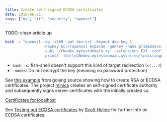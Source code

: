 ```yaml
---
title: Create self-signed ECDSA certificates
date: 2018-06-21
tags: ["os", "it", "security", "openssl"]
---
```


TODO: clean article up

```bash
bash -c "openssl req -x509 -out dev.crt -keyout dev.key \
                 -newkey ec:<(openssl ecparam -genkey -name prime256v1) -nodes \
                 -subj '/CN=dev.mytestdomain.xy' -extensions EXT -config <( \
                  printf '[dn]\nCN=dev.mytestdomain.xy\n[req]\ndistinguished_name = dn\n[EXT]\nsubjectAltName=DNS:dev1.mytestdomain.xy, DNS:dev2.mytestdomain.xy, DNS:dev3.mytestdomain.xy\nkeyUsage=digitalSignature\nextendedKeyUsage=serverAuth')"
```

* `bash -c`: fish-shell doesn't support this kind of target redirection (`<(...)`)
* `-nodes`: Do not encrypt the key (meaning no password protection)

See [this example](https://golang.org/src/crypto/tls/generate_cert.go) from golang source showing how to create RSA or ECDSA certificates.
The project [minica](https://github.com/jsha/minica) creates an self-signed certificate authority and subsequently signs server certificates with the initially created ca.

[Certificates for localhost](https://letsencrypt.org/docs/certificates-for-localhost/)

See [Testing out ECDSA certificates](https://scotthelme.co.uk/ecdsa-certificates/) by [Scott Helme](https://scotthelme.co.uk) for further info on ECDSA certificates.

